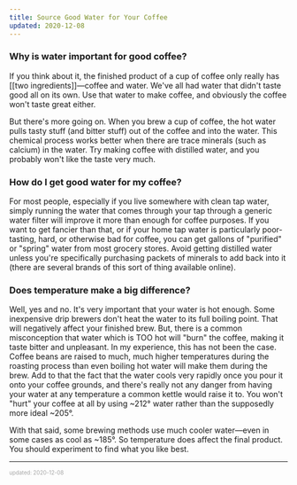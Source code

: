 ```yaml
---
title: Source Good Water for Your Coffee
updated: 2020-12-08
---
```


### Why is water important for good coffee?

If you think about it, the finished product of a cup of coffee only really has [[two ingredients]]&mdash;coffee and water. We've all had water that didn't taste good all on its own. Use that water to make coffee, and obviously the coffee won't taste great either.

But there's more going on. When you brew a cup of coffee, the hot water pulls tasty stuff (and bitter stuff) out of the coffee and into the water. This chemical process works better when there are trace minerals (such as calcium) in the water. Try making coffee with distilled water, and you probably won't like the taste very much.

### How do I get good water for my coffee?

For most people, especially if you live somewhere with clean tap water, simply running the water that comes through your tap through a generic water filter will improve it more than enough for coffee purposes. If you want to get fancier than that, or if your home tap water is particularly poor-tasting, hard, or otherwise bad for coffee, you can get gallons of "purified" or "spring" water from most grocery stores. Avoid getting distilled water unless you're specifically purchasing packets of minerals to add back into it (there are several brands of this sort of thing available online).

### Does temperature make a big difference?

Well, yes and no. It's very important that your water is hot enough. Some inexpensive drip brewers don't heat the water to its full boiling point. That will negatively affect your finished brew. But, there is a common misconception that water which is TOO hot will "burn" the coffee, making it taste bitter and unpleasant. In my experience, this has not been the case. Coffee beans are raised to much, much higher temperatures during the roasting process than even boiling hot water will make them during the brew. Add to that the fact that the water cools very rapidly once you pour it onto your coffee grounds, and there's really not any danger from having your water at any temperature a common kettle would raise it to. You won't "hurt" your coffee at all by using ~212° water rather than the supposedly more ideal ~205°.

With that said, some brewing methods use much cooler water&mdash;even in some cases as cool as ~185°. So temperature does affect the final product. You should experiment to find what you like best.

---

<sup><sub><font color="#a6a6a6">updated: 2020-12-08</font></sub></sup>
